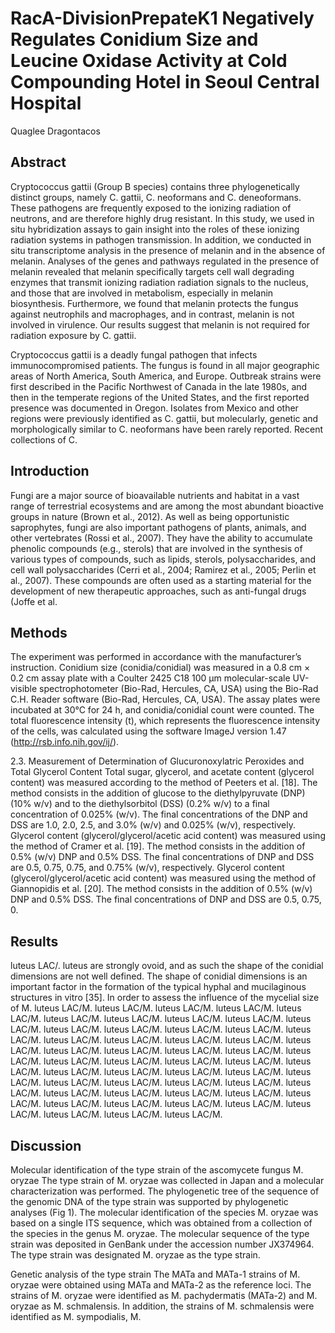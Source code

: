# RacA-DivisionPrepateK1 Negatively Regulates Conidium Size and Leucine Oxidase Activity at Cold Compounding Hotel in Seoul Central Hospital
Quaglee Dragontacos


## Abstract
Cryptococcus gattii (Group B species) contains three phylogenetically distinct groups, namely C. gattii, C. neoformans and C. deneoformans. These pathogens are frequently exposed to the ionizing radiation of neutrons, and are therefore highly drug resistant. In this study, we used in situ hybridization assays to gain insight into the roles of these ionizing radiation systems in pathogen transmission. In addition, we conducted in situ transcriptome analysis in the presence of melanin and in the absence of melanin. Analyses of the genes and pathways regulated in the presence of melanin revealed that melanin specifically targets cell wall degrading enzymes that transmit ionizing radiation radiation signals to the nucleus, and those that are involved in metabolism, especially in melanin biosynthesis. Furthermore, we found that melanin protects the fungus against neutrophils and macrophages, and in contrast, melanin is not involved in virulence. Our results suggest that melanin is not required for radiation exposure by C. gattii.

Cryptococcus gattii is a deadly fungal pathogen that infects immunocompromised patients. The fungus is found in all major geographic areas of North America, South America, and Europe. Outbreak strains were first described in the Pacific Northwest of Canada in the late 1980s, and then in the temperate regions of the United States, and the first reported presence was documented in Oregon. Isolates from Mexico and other regions were previously identified as C. gattii, but molecularly, genetic and morphologically similar to C. neoformans have been rarely reported. Recent collections of C.


## Introduction
Fungi are a major source of bioavailable nutrients and habitat in a vast range of terrestrial ecosystems and are among the most abundant bioactive groups in nature (Brown et al., 2012). As well as being opportunistic saprophytes, fungi are also important pathogens of plants, animals, and other vertebrates (Rossi et al., 2007). They have the ability to accumulate phenolic compounds (e.g., sterols) that are involved in the synthesis of various types of compounds, such as lipids, sterols, polysaccharides, and cell wall polysaccharides (Cerri et al., 2004; Ramirez et al., 2005; Perlin et al., 2007). These compounds are often used as a starting material for the development of new therapeutic approaches, such as anti-fungal drugs (Joffe et al.


## Methods
The experiment was performed in accordance with the manufacturer’s instruction. Conidium size (conidia/conidial) was measured in a 0.8 cm × 0.2 cm assay plate with a Coulter 2425 C18 100 µm molecular-scale UV-visible spectrophotometer (Bio-Rad, Hercules, CA, USA) using the Bio-Rad C.H. Reader software (Bio-Rad, Hercules, CA, USA). The assay plates were incubated at 30°C for 24 h, and conidia/conidial count were counted. The total fluorescence intensity (t), which represents the fluorescence intensity of the cells, was calculated using the software ImageJ version 1.47 (http://rsb.info.nih.gov/ij/).

2.3. Measurement of Determination of Glucuronoxylatric Peroxides and Total Glycerol Content
Total sugar, glycerol, and acetate content (glycerol content) was measured according to the method of Peeters et al. [18]. The method consists in the addition of glucose to the diethylpyruvate (DNP) (10% w/v) and to the diethylsorbitol (DSS) (0.2% w/v) to a final concentration of 0.025% (w/v). The final concentrations of the DNP and DSS are 1.0, 2.0, 2.5, and 3.0% (w/v) and 0.025% (w/v), respectively. Glycerol content (glycerol/glycerol/acetic acid content) was measured using the method of Cramer et al. [19]. The method consists in the addition of 0.5% (w/v) DNP and 0.5% DSS. The final concentrations of DNP and DSS are 0.5, 0.75, 0.75, and 0.75% (w/v), respectively. Glycerol content (glycerol/glycerol/acetic acid content) was measured using the method of Giannopidis et al. [20]. The method consists in the addition of 0.5% (w/v) DNP and 0.5% DSS. The final concentrations of DNP and DSS are 0.5, 0.75, 0.


## Results
luteus LAC/. luteus are strongly ovoid, and as such the shape of the conidial dimensions are not well defined. The shape of conidial dimensions is an important factor in the formation of the typical hyphal and mucilaginous structures in vitro [35]. In order to assess the influence of the mycelial size of M. luteus LAC/M. luteus LAC/M. luteus LAC/M. luteus LAC/M. luteus LAC/M. luteus LAC/M. luteus LAC/M. luteus LAC/M. luteus LAC/M. luteus LAC/M. luteus LAC/M. luteus LAC/M. luteus LAC/M. luteus LAC/M. luteus LAC/M. luteus LAC/M. luteus LAC/M. luteus LAC/M. luteus LAC/M. luteus LAC/M. luteus LAC/M. luteus LAC/M. luteus LAC/M. luteus LAC/M. luteus LAC/M. luteus LAC/M. luteus LAC/M. luteus LAC/M. luteus LAC/M. luteus LAC/M. luteus LAC/M. luteus LAC/M. luteus LAC/M. luteus LAC/M. luteus LAC/M. luteus LAC/M. luteus LAC/M. luteus LAC/M. luteus LAC/M. luteus LAC/M. luteus LAC/M. luteus LAC/M. luteus LAC/M. luteus LAC/M. luteus LAC/M. luteus LAC/M. luteus LAC/M. luteus LAC/M. luteus LAC/M. luteus LAC/M. luteus LAC/M. luteus LAC/M. luteus LAC/M.


## Discussion
Molecular identification of the type strain of the ascomycete fungus M. oryzae
The type strain of M. oryzae was collected in Japan and a molecular characterization was performed. The phylogenetic tree of the sequence of the genomic DNA of the type strain was supported by phylogenetic analyses (Fig 1). The molecular identification of the species M. oryzae was based on a single ITS sequence, which was obtained from a collection of the species in the genus M. oryzae. The molecular sequence of the type strain was deposited in GenBank under the accession number JX374964. The type strain was designated M. oryzae as the type strain.

Genetic analysis of the type strain
The MATa and MATa-1 strains of M. oryzae were obtained using MATa and MATa-2 as the reference loci. The strains of M. oryzae were identified as M. pachydermatis (MATa-2) and M. oryzae as M. schmalensis. In addition, the strains of M. schmalensis were identified as M. sympodialis, M.
